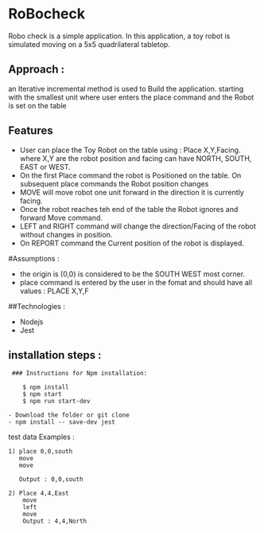 # RoBocheck 
Robo check is a simple application. In this application, a toy robot is simulated moving on a 5x5 quadrilateral tabletop.

## Approach :
  an Iterative incremental method is used to Build the application. starting with the smallest unit where user enters the place command and the Robot is set on the table 

## Features
- User can place the Toy Robot on the table using : Place X,Y,Facing. where X,Y  are the robot position and facing can have NORTH, SOUTH, EAST or WEST.
- On the first Place command the robot is Positioned on the table. On subsequent place commands the Robot position  changes
- MOVE will move robot one unit forward in the direction it is currently facing.
- Once the robot reaches teh end of the table the Robot ignores and forward Move command.
- LEFT and RIGHT command will change the direction/Facing of the robot without changes in position.
- On REPORT command the Current position of the robot is displayed.

#Assumptions :
- the origin is (0,0) is considered to be the SOUTH WEST most corner.
- place command is entered by the user in the fomat and should have all values : PLACE X,Y,F

##Technologies :
- Nodejs
- Jest

## installation steps :
```
 ### Instructions for Npm installation:
 
    $ npm install 
    $ npm start
    $ npm run start-dev

- Download the folder or git clone 
- npm install -- save-dev jest 
```



test data Examples :
```
1) place 0,0,south 
   move 
   move 

   Output : 0,0,south

2) Place 4,4,East 
    move 
    left
    move
    Output : 4,4,North  

